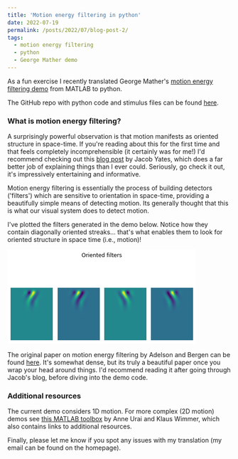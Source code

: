 ```yaml
---
title: 'Motion energy filtering in python'
date: 2022-07-19
permalink: /posts/2022/07/blog-post-2/
tags:
  - motion energy filtering
  - python
  - George Mather demo
---
```


As a fun exercise I recently translated George Mather's [motion energy filtering demo](http://www.georgemather.com/Model.html) from MATLAB to python. 

The GitHub repo with python code and stimulus files can be found [here](https://github.com/bootstrapbill/motion-energy-python-translation). 

### What is motion energy filtering?
A surprisingly powerful observation is that motion manifests as oriented structure in space-time. If you're reading about this for the first time and that feels completely incomprehensible (it certainly was for me!) I'd recommend checking out this [blog post](https://jake.vision/blog/motion-illusions/) by Jacob Yates, which does a far better job of explaining things than I ever could. Seriously, go check it out, it's impressively entertaining and informative.

Motion energy filtering is essentially the process of building detectors ('filters') which are sensitive to orientation in space-time, providing a beautifully simple means of detecting motion. Its generally thought that this is what our visual system does to detect motion.

I've plotted the filters generated in the demo below. Notice how they contain diagonally oriented streaks... that's what enables them to look for oriented structure in space time (i.e., motion)! 

![](../images/motion_energy_filters.jpg/)

The original paper on motion energy filtering by Adelson and Bergen can be found [here](https://opg.optica.org/josaa/fulltext.cfm?uri=josaa-2-2-284&id=1945). It's somewhat dense, but its truly a beautiful paper once you wrap your head around things. I'd recommend reading it after going through Jacob's blog, before diving into the demo code.

### Additional resources

The current demo considers 1D motion. For more complex (2D motion) demos see [this MATLAB toolbox](https://github.com/anne-urai/motion_energy_filtering) by Anne Urai and Klaus Wimmer, which also contains links to additional resources. 

Finally, please let me know if you spot any issues with my translation (my email can be found on the homepage).  